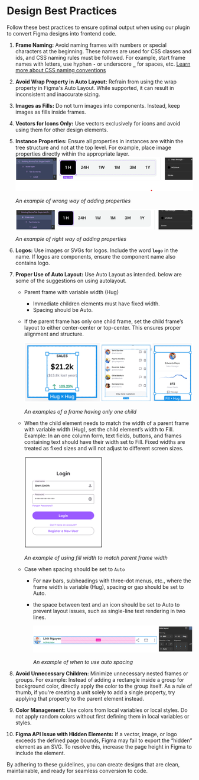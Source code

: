 # Design Best Practices

Follow these best practices to ensure optimal output when using our plugin to convert Figma designs into frontend code.

1.  **Frame Naming:** Avoid naming frames with numbers or special characters at the beginning. These names are used for CSS classes and ids, and CSS naming rules must be followed. For example, start frame names with letters, use hyphen **`-`** or underscore **`_`** for spaces, etc. [Learn more about CSS naming conventions](https://medium.com/free-code-camp/css-naming-conventions-that-will-save-you-hours-of-debugging-35cea737d849)

2.  **Avoid Wrap Property in Auto Layout:** Refrain from using the wrap property in Figma's Auto Layout. While supported, it can result in inconsistent and inaccurate sizing.

3.  **Images as Fills:** Do not turn images into components. Instead, keep images as fills inside frames.

4.  **Vectors for Icons Only:** Use vectors exclusively for icons and avoid using them for other design elements.

5.  **Instance Properties:** Ensure all properties in instances are within the tree structure and not at the top level. For example, place image properties directly within the appropriate layer.
    ![An example of wrong way of adding properties](/learn/assets/properties_wrong.png)

    _An example of wrong way of adding properties_

    ![An example of right way of adding properties](/learn/assets/properties_right.png)

    _An example of right way of adding properties_

6.  **Logos:** Use images or SVGs for logos. Include the word **`logo`** in the name. If logos are components, ensure the component name also contains logo.

7.  **Proper Use of Auto Layout:** Use Auto Layout as intended. below are some of the suggestions on using autolayout.

    -   Parent frame with variable width (Hug)

        -   Immediate children elements must have fixed width.
        -   Spacing should be Auto.

    -   If the parent frame has only one child frame, set the child frame’s layout to either center-center or top-center. This ensures proper alignment and structure.

        ![An examples of a frame having only one child](/learn/assets/one_child.png)

        _An examples of a frame having only one child_

    -   When the child element needs to match the width of a parent frame with variable width (Hug), set the child element’s width to Fill. Example: In an one column form, text fields, buttons, and frames containing text should have their width set to Fill. Fixed widths are treated as fixed sizes and will not adjust to different screen sizes.

        ![An example of using fill width to match parent frame width](/learn/assets/fill_width.png)

        _An example of using fill width to match parent frame width_

    -   Case when spacing should be set to `Auto`

        -   For nav bars, subheadings with three-dot menus, etc., where the frame width is variable (Hug), spacing or gap should be set to Auto.
        -   the space between text and an icon should be set to Auto to prevent layout issues, such as single-line text rendering in two lines.

            ![An example of when to use auto spacing](/learn/assets/auto_gap.png)

            _An example of when to use auto spacing_

8.  **Avoid Unnecessary Children:** Minimize unnecessary nested frames or groups. For example: Instead of adding a rectangle inside a group for background color, directly apply the color to the group itself. As a rule of thumb, if you're creating a unit solely to add a single property, try applying that property to the parent element instead.

9.  **Color Management:** Use colors from local variables or local styles. Do not apply random colors without first defining them in local variables or styles.

10. **Figma API Issue with Hidden Elements:** If a vector, image, or logo exceeds the defined page bounds, Figma may fail to export the “hidden” element as an SVG. To resolve this, increase the page height in Figma to include the element.

By adhering to these guidelines, you can create designs that are clean, maintainable, and ready for seamless conversion to code.
